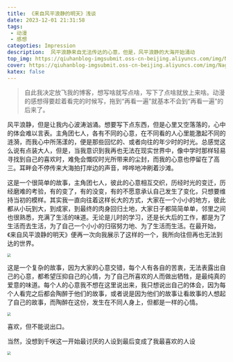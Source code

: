 ```yaml
---
title: 《来自风平浪静的明天》浅谈
date: 2023-12-01 21:31:58
tags:
 - 动漫
 - 感想
categoties: Impression
description:  风平浪静来自无法传达的心意，但是，风平浪静的大海开始涌动
top_img: https://qiuhanblog-imgsubmit.oss-cn-beijing.aliyuncs.com/img/NaginoAsuKara-topimg.png
cover: https://qiuhanblog-imgsubmit.oss-cn-beijing.aliyuncs.com/img/NaginoAsuKara-cover.png
katex: false 
---
```


> 自此我决定放飞我的博客，想写啥就写点啥，写下了点啥就放上来啥。动漫的感想得要趁着看完的时候写，拖到“再看一遍”就基本不会到“再看一遍”的后来了。

风平浪静，但是让我内心波涛汹涌。想要写下点东西，但是心里又空落落的，心中的体会难以言表。主角团七人，各有不同的心意，在不同看的人心里能激起不同的涟漪，而我心中所荡漾的，便是那些回忆的、或者向往的年少时的时光。总感觉这么说有点装大人，但是，当我意识到我再也无法在现实世界中，像中学时那样轻易寻找到自己的喜欢时，难免会慨叹时光所带来的尘封，而我的心意也停留在了高三。耳畔会不停传来大海拍打岸边的声音，哗哗地冲刷着沙滩。

这是一个很简单的故事，主角团七人，彼此的心意相互交织，历经时光的变迁，历经磨难的考验，有的变了，有的没变，有的不愿意承认自己发生了变化，只想要维持当初的模样。其实我一直向往着这样长大的方式，大家在一个小小的地方，彼此都从小玩到大，到成家，到最终的肉身回归土地，大家日子都简简单单，邻里之间也很熟悉，充满了生活的味道。无论是儿时的学习，还是长大后的工作，都是为了生活而去生活，为了自己一个小小的归宿努力地、为了生活而生活。在最开始，《来自风平浪静的明天》便再一次向我展示了这样的一个，我所向往但再也无法到达的世界。

<img src="http://qiuhanblog-imgsubmit.oss-cn-beijing.aliyuncs.com/img/NaginoAsukara-1.png" style="zoom:50%;" />

这是一个复杂的故事，因为大家的心意交错，每个人有各自的苦衷，无法表露出自己的心意，都希望压抑自己的心情，为了自己所喜欢的人而做出牺牲，是最纯真的爱意的味道。每个人的心意我不想在这里说出来，我只想说出自己的体会，因为每个人看完之后都会陶醉于他们的故事，或者说是因为他们的故事让看故事的人想起了自己的故事，而陶醉在这份，发生在不同人身上，但都是一样的心情。

<img src="http://qiuhanblog-imgsubmit.oss-cn-beijing.aliyuncs.com/img/NaginoAsukara-2.png" style="zoom: 50%;" />

喜欢，但不能说出口。

当然，没想到千咲这一开始最讨厌的人设到最后变成了我最喜欢的人设

<img src="http://qiuhanblog-imgsubmit.oss-cn-beijing.aliyuncs.com/img/NaginoAsukara-3.png" style="zoom:50%;" />
